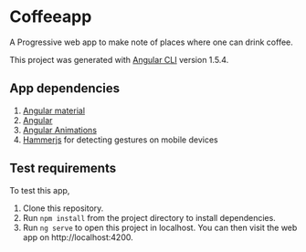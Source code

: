 # Coffeeapp


A Progressive web app to make note of places where one can drink coffee. 

This project was generated with [Angular CLI](https://github.com/angular/angular-cli) version 1.5.4.

## App dependencies

1. [Angular material](https://material.angular.io/guide/getting-started)
2. [Angular](https://angular.io/guide/quickstart)
3. [Angular Animations](https://angular.io/guide/animations)
4. [Hammerjs](https://hammerjs.github.io/) for detecting gestures on mobile devices

## Test requirements

To test this app,

1. Clone this repository.
2. Run `npm install` from the project directory to install dependencies.
3. Run `ng serve` to open this project in localhost. You can then visit the web app on http://localhost:4200.

